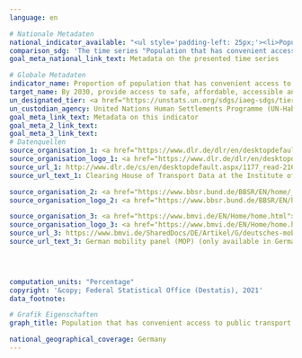 ```yaml
---
language: en    

# Nationale Metadaten    
national_indicator_available: "<ul style='padding-left: 25px;'><li>Population that has convenient access to public transport (within 500 meters)</li> <li> Population that has convenient access to public transport (within 10 minutes walking distance)</li></ul>"    
comparison_sdg: 'The time series "Population that has convenient access to public transport (within 500 meters)" is compliant with the global metadata. The time series "Population that has convenient access to public transport (within 10 minutes walking distance)" provides additional information.'    
goal_meta_national_link_text: Metadata on the presented time series    

# Globale Metadaten    
indicator_name: Proportion of population that has convenient access to public transport, by sex, age and persons with disabilities    
target_name: By 2030, provide access to safe, affordable, accessible and sustainable transport systems for all, improving road safety, notably by expanding public transport, with special attention to the needs of those in vulnerable situations, women, children, persons with disabilities and older persons    
un_designated_tier: <a href="https://unstats.un.org/sdgs/iaeg-sdgs/tier-classification/" title="Click here for more information on the UN tier classification."  target="_blank">Tier II</a>    
un_custodian_agency: United Nations Human Settlements Programme (UN-Habitat)    
goal_meta_link_text: Metadata on this indicator    
goal_meta_2_link_text:     
goal_meta_3_link_text:         
# Datenquellen
source_organisation_1: <a href="https://www.dlr.de/dlr/en/desktopdefault.aspx/tabid-10002/"> German Aerospace Center </a>
source_organisation_logo_1: <a href="https://www.dlr.de/dlr/en/desktopdefault.aspx/tabid-10002/"><img src="https://g205sdgs.github.io/sdg-indicators/public/OrgImgEn/dlr.png" alt="Logo dlr" style="height:60px; width:148px"/></a>
source_url_1: http://www.dlr.de/cs/en/desktopdefault.aspx/1177_read-2160/
source_url_text_1: Clearing House of Transport Data at the Institute of Transport Research

source_organisation_2: <a href="https://www.bbsr.bund.de/BBSR/EN/home/_node.html"> Federal Office for Research on Building, Urban Affairs and Spatial Development </a>
source_organisation_logo_2: <a href="https://www.bbsr.bund.de/BBSR/EN/home/_node.html"><img src="https://g205sdgs.github.io/sdg-indicators/public/OrgImgEn/bbsr.png" alt="Logo bbsr" style="height:60px; width:148px"/></a>

source_organisation_3: <a href="https://www.bmvi.de/EN/Home/home.html"> Federal Ministry of Transport and Digital Infrastructure </a>
source_organisation_logo_3: <a href="https://www.bmvi.de/EN/Home/home.html"><img src="https://g205sdgs.github.io/sdg-indicators/public/OrgImgEn/bmvi.png" alt="Logo bmvi" style="height:60px; width:148px"/></a>
source_url_3: https://www.bmvi.de/SharedDocs/DE/Artikel/G/deutsches-mobilitaetspanel.html
source_url_text_3: German mobility panel (MOP) (only available in German)



    
computation_units: "Percentage"    
copyright: '&copy; Federal Statistical Office (Destatis), 2021'    
data_footnote:     

# Grafik Eigenschaften    
graph_title: Population that has convenient access to public transport    

national_geographical_coverage: Germany    
---
```


<span></span>